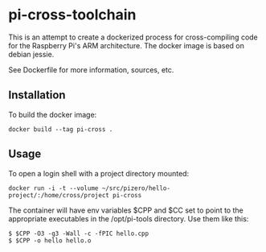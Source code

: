 # pi-cross-toolchain

This is an attempt to create a dockerized process for cross-compiling code
for the Raspberry Pi's ARM architecture. The docker image is based on debian
jessie.

See Dockerfile for more information, sources, etc.

## Installation

To build the docker image:

`docker build --tag pi-cross .`

## Usage

To open a login shell with a project directory mounted:

    docker run -i -t --volume ~/src/pizero/hello-project/:/home/cross/project pi-cross

The container will have env variables $CPP and $CC set to point to the appropriate
executables in the /opt/pi-tools directory. Use them like this:

    $ $CPP -O3 -g3 -Wall -c -fPIC hello.cpp
    $ $CPP -o hello hello.o
